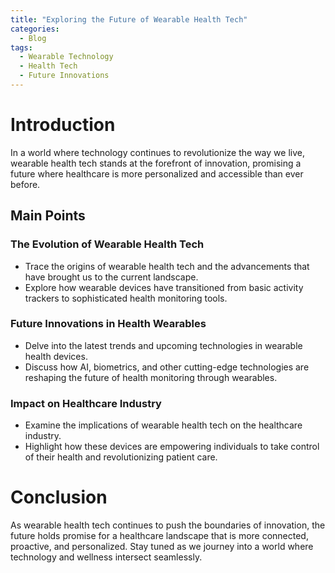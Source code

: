 ```yaml
---
title: "Exploring the Future of Wearable Health Tech"
categories:
  - Blog
tags:
  - Wearable Technology
  - Health Tech
  - Future Innovations
---
```


# Introduction
In a world where technology continues to revolutionize the way we live, wearable health tech stands at the forefront of innovation, promising a future where healthcare is more personalized and accessible than ever before.

## Main Points
### The Evolution of Wearable Health Tech
- Trace the origins of wearable health tech and the advancements that have brought us to the current landscape.
- Explore how wearable devices have transitioned from basic activity trackers to sophisticated health monitoring tools.

### Future Innovations in Health Wearables
- Delve into the latest trends and upcoming technologies in wearable health devices.
- Discuss how AI, biometrics, and other cutting-edge technologies are reshaping the future of health monitoring through wearables.

### Impact on Healthcare Industry
- Examine the implications of wearable health tech on the healthcare industry.
- Highlight how these devices are empowering individuals to take control of their health and revolutionizing patient care.

# Conclusion
As wearable health tech continues to push the boundaries of innovation, the future holds promise for a healthcare landscape that is more connected, proactive, and personalized. Stay tuned as we journey into a world where technology and wellness intersect seamlessly.